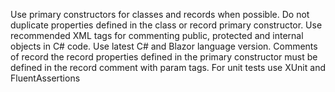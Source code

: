 Use primary constructors for classes and records when possible. 
Do not duplicate properties defined in the class or record primary constructor.
Use recommended XML tags for commenting public, protected and internal objects in C# code.
Use latest C# and Blazor language version.
Comments of record the record properties defined in the primary constructor must be defined in the record comment with param tags.
For unit tests use XUnit and FluentAssertions
